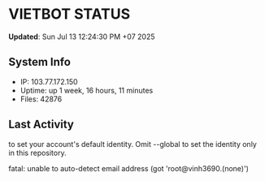 # VIETBOT STATUS
**Updated**: Sun Jul 13 12:24:30 PM +07 2025

## System Info
- IP: 103.77.172.150
- Uptime: up 1 week, 16 hours, 11 minutes
- Files: 42876

## Last Activity

to set your account's default identity.
Omit --global to set the identity only in this repository.

fatal: unable to auto-detect email address (got 'root@vinh3690.(none)')

